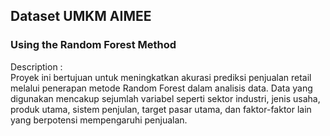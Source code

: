## Dataset  UMKM AIMEE
### Using the Random Forest Method
Description :<br>
Proyek ini bertujuan untuk meningkatkan akurasi prediksi penjualan retail melalui penerapan metode Random Forest dalam analisis data. Data yang digunakan mencakup sejumlah variabel seperti sektor industri, jenis usaha, produk utama, sistem penjulan, target pasar utama, dan faktor-faktor lain yang berpotensi mempengaruhi penjualan.
